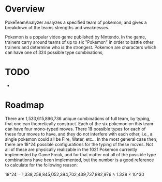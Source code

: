 # Overview
PokeTeamAnalyzer analyzes a specified team of pokemon, and gives a breakdown of the teams strengths and weaknesses. 

Pokemon is a popular video game published by Nintendo. In the game, trainers carry around teams of up to six "Pokemon" in order to battle other trainers and determine who is the strongest. Pokemon are characters which can have one of 324 possible type combinations,   

# TODO
- 

# Roadmap
There are 1,533,615,896,736 unique combinations of full team, by typing, that one can theoretically construct. Each of the six pokemon on this team can have four mono-typed moves. There 18 possible types for each of these four moves to have, and they do not interfere with each other, i.e., a single pokemon could all be Fire, Water, etc... In the most general case then, there are 18^24 possible configurations for the typing of these moves. Not all of these are physically realizable in the 1021 Pokemon currently implemented by Game Freak, and for that matter not all of the possible type combinations have been implemented, but the number is a good reference to calculate for the following reason:

18^24 = 1,338,258,845,052,394,702,439,737,982,976 $\approx$ 1.338 × 10^30

